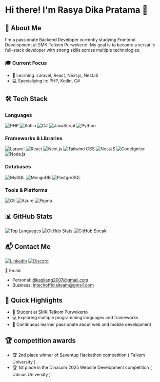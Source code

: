 # Hi there! I'm Rasya Dika Pratama 👋

## 🚀 About Me
I'm a passionate Backend Developer currently studying Frontend Development at SMK Telkom Purwokerto. My goal is to become a versatile full-stack developer with strong skills across multiple technologies.

### 🎓 Current Focus
- 🌱 Learning: Laravel, React, Next.js, NestJS
- 💻 Specializing in: PHP, Kotlin, C#

## 🛠️ Tech Stack

### Languages
![PHP](https://img.shields.io/badge/PHP-777BB4?style=for-the-badge&logo=php&logoColor=white)
![Kotlin](https://img.shields.io/badge/Kotlin-0095D5?style=for-the-badge&logo=kotlin&logoColor=white)
![C#](https://img.shields.io/badge/C%23-239120?style=for-the-badge&logo=c-sharp&logoColor=white)
![JavaScript](https://img.shields.io/badge/JavaScript-F7DF1E?style=for-the-badge&logo=javascript&logoColor=black)
![Python](https://img.shields.io/badge/Python-3776AB?style=for-the-badge&logo=python&logoColor=white)

### Frameworks & Libraries
![Laravel](https://img.shields.io/badge/Laravel-FF2D20?style=for-the-badge&logo=laravel&logoColor=white)
![React](https://img.shields.io/badge/React-20232A?style=for-the-badge&logo=react&logoColor=61DAFB)
![Next.js](https://img.shields.io/badge/Next.js-000000?style=for-the-badge&logo=nextdotjs&logoColor=white)
![Tailwind CSS](https://img.shields.io/badge/Tailwind_CSS-38B2AC?style=for-the-badge&logo=tailwind-css&logoColor=white)
![NestJS](https://img.shields.io/badge/NestJS-E0234E?style=for-the-badge&logo=nestjs&logoColor=white)
![CodeIgniter](https://img.shields.io/badge/CodeIgniter-EF4223?style=for-the-badge&logo=codeigniter&logoColor=white)
![Node.js](https://img.shields.io/badge/Node.js-43853D?style=for-the-badge&logo=node.js&logoColor=white)

### Databases
![MySQL](https://img.shields.io/badge/MySQL-00000F?style=for-the-badge&logo=mysql&logoColor=white)
![MongoDB](https://img.shields.io/badge/MongoDB-4EA94B?style=for-the-badge&logo=mongodb&logoColor=white)
![PostgreSQL](https://img.shields.io/badge/PostgreSQL-316192?style=for-the-badge&logo=postgresql&logoColor=white)

### Tools & Platforms
![Git](https://img.shields.io/badge/Git-F05032?style=for-the-badge&logo=git&logoColor=white)
![Azure](https://img.shields.io/badge/Microsoft_Azure-0089D6?style=for-the-badge&logo=microsoft-azure&logoColor=white)
![Figma](https://img.shields.io/badge/Figma-F24E1E?style=for-the-badge&logo=figma&logoColor=white)

## 📊 GitHub Stats
![Top Languages](https://github-readme-stats.vercel.app/api/top-langs/?username=dikaproject&layout=compact)
![GitHub Stats](https://github-readme-stats.vercel.app/api?username=dikaproject&show_icons=true)
![GitHub Streak](https://github-readme-streak-stats.herokuapp.com/?user=dikaproject)

## 📬 Contact Me
[![LinkedIn](https://img.shields.io/badge/LinkedIn-0077B5?style=for-the-badge&logo=linkedin&logoColor=white)](https://linkedin.com/in/rasya-dika-pratama-091204269)
[![Discord](https://img.shields.io/badge/Discord-7289DA?style=for-the-badge&logo=discord&logoColor=white)](https://discord.gg/dikaprojectid)

📧 Email: 
- Personal: dikagilang2007@gmail.com
- Business: intechofficialteam@gmail.com

## 🌟 Quick Highlights
- 🏫 Student at SMK Telkom Purwokerto
- 💻 Exploring multiple programming languages and frameworks
- 🌱 Continuous learner passionate about web and mobile development

## 🏆 competition awards
- 🏆 2nd place winner of Seventup Hackathon competition ( Telkom University )
- 🏆 1st place in the Dinacom 2025 Website Development competition ( Udinus University )
